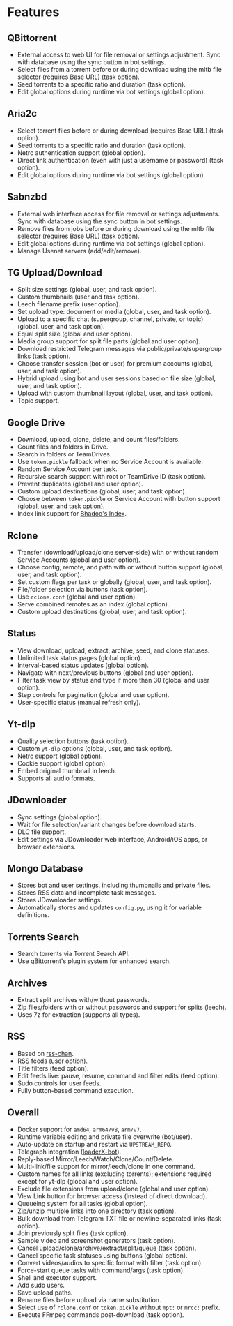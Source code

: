 # Features

## QBittorrent

- External access to web UI for file removal or settings adjustment. Sync with database using the sync button in bot settings.
- Select files from a torrent before or during download using the mltb file selector (requires Base URL) (task option).
- Seed torrents to a specific ratio and duration (task option).
- Edit global options during runtime via bot settings (global option).

## Aria2c

- Select torrent files before or during download (requires Base URL) (task option).
- Seed torrents to a specific ratio and duration (task option).
- Netrc authentication support (global option).
- Direct link authentication (even with just a username or password) (task option).
- Edit global options during runtime via bot settings (global option).

## Sabnzbd

- External web interface access for file removal or settings adjustments. Sync with database using the sync button in bot settings.
- Remove files from jobs before or during download using the mltb file selector (requires Base URL) (task option).
- Edit global options during runtime via bot settings (global option).
- Manage Usenet servers (add/edit/remove).

## TG Upload/Download

- Split size settings (global, user, and task option).
- Custom thumbnails (user and task option).
- Leech filename prefix (user option).
- Set upload type: document or media (global, user, and task option).
- Upload to a specific chat (supergroup, channel, private, or topic) (global, user, and task option).
- Equal split size (global and user option).
- Media group support for split file parts (global and user option).
- Download restricted Telegram messages via public/private/supergroup links (task option).
- Choose transfer session (bot or user) for premium accounts (global, user, and task option).
- Hybrid upload using bot and user sessions based on file size (global, user, and task option).
- Upload with custom thumbnail layout (global, user, and task option).
- Topic support.

## Google Drive

- Download, upload, clone, delete, and count files/folders.
- Count files and folders in Drive.
- Search in folders or TeamDrives.
- Use `token.pickle` fallback when no Service Account is available.
- Random Service Account per task.
- Recursive search support with root or TeamDrive ID (task option).
- Prevent duplicates (global and user option).
- Custom upload destinations (global, user, and task option).
- Choose between `token.pickle` or Service Account with button support (global, user, and task option).
- Index link support for [Bhadoo's Index](https://gitlab.com/GoogleDriveIndex/Google-Drive-Index/-/blob/master/src/worker.js).

## Rclone

- Transfer (download/upload/clone server-side) with or without random Service Accounts (global and user option).
- Choose config, remote, and path with or without button support (global, user, and task option).
- Set custom flags per task or globally (global, user, and task option).
- File/folder selection via buttons (task option).
- Use `rclone.conf` (global and user option).
- Serve combined remotes as an index (global option).
- Custom upload destinations (global, user, and task option).

## Status

- View download, upload, extract, archive, seed, and clone statuses.
- Unlimited task status pages (global option).
- Interval-based status updates (global option).
- Navigate with next/previous buttons (global and user option).
- Filter task view by status and type if more than 30 (global and user option).
- Step controls for pagination (global and user option).
- User-specific status (manual refresh only).

## Yt-dlp

- Quality selection buttons (task option).
- Custom `yt-dlp` options (global, user, and task option).
- Netrc support (global option).
- Cookie support (global option).
- Embed original thumbnail in leech.
- Supports all audio formats.

## JDownloader

- Sync settings (global option).
- Wait for file selection/variant changes before download starts.
- DLC file support.
- Edit settings via JDownloader web interface, Android/iOS apps, or browser extensions.

## Mongo Database

- Stores bot and user settings, including thumbnails and private files.
- Stores RSS data and incomplete task messages.
- Stores JDownloader settings.
- Automatically stores and updates `config.py`, using it for variable definitions.

## Torrents Search

- Search torrents via Torrent Search API.
- Use qBittorrent's plugin system for enhanced search.

## Archives

- Extract split archives with/without passwords.
- Zip files/folders with or without passwords and support for splits (leech).
- Uses 7z for extraction (supports all types).

## RSS

- Based on [rss-chan](https://github.com/hyPnOtICDo0g/rss-chan).
- RSS feeds (user option).
- Title filters (feed option).
- Edit feeds live: pause, resume, command and filter edits (feed option).
- Sudo controls for user feeds.
- Fully button-based command execution.

## Overall

- Docker support for `amd64`, `arm64/v8`, `arm/v7`.
- Runtime variable editing and private file overwrite (bot/user).
- Auto-update on startup and restart via `UPSTREAM_REPO`.
- Telegraph integration ([loaderX-bot](https://github.com/SVR666)).
- Reply-based Mirror/Leech/Watch/Clone/Count/Delete.
- Multi-link/file support for mirror/leech/clone in one command.
- Custom names for all links (excluding torrents); extensions required except for yt-dlp (global and user option).
- Exclude file extensions from upload/clone (global and user option).
- View Link button for browser access (instead of direct download).
- Queueing system for all tasks (global option).
- Zip/unzip multiple links into one directory (task option).
- Bulk download from Telegram TXT file or newline-separated links (task option).
- Join previously split files (task option).
- Sample video and screenshot generators (task option).
- Cancel upload/clone/archive/extract/split/queue (task option).
- Cancel specific task statuses using buttons (global option).
- Convert videos/audios to specific format with filter (task option).
- Force-start queue tasks with command/args (task option).
- Shell and executor support.
- Add sudo users.
- Save upload paths.
- Rename files before upload via name substitution.
- Select use of `rclone.conf` or `token.pickle` without `mpt:` or `mrcc:` prefix.
- Execute FFmpeg commands post-download (task option).
